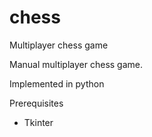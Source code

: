 # chess
Multiplayer chess game

Manual multiplayer chess game.

Implemented in python

Prerequisites
* Tkinter
